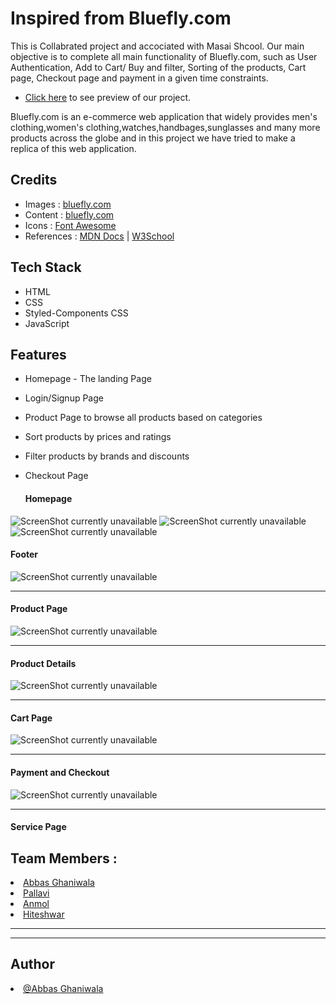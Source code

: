 # Inspired from Bluefly.com

This is Collabrated project and accociated with Masai Shcool.
Our main objective is to complete all main functionality of Bluefly.com, such as User Authentication, Add to Cart/ Buy and filter, Sorting of the products, Cart page, Checkout page and payment in a given time constraints.

- [Click here](https://effervescent-moxie-7cbfe5.netlify.app/) to see preview of our project.

Bluefly.com is an e-commerce web application that widely provides men's clothing,women's clothing,watches,handbages,sunglasses and many more products across the globe and in this project we have tried to make a replica of this web application.

## Credits

- Images : [bluefly.com](https://www.bluefly.com/)
- Content : [bluefly.com](https://www.bluefly.com/)
- Icons : [Font Awesome](https://fontawesome.com/)
- References : [MDN Docs](https://developer.mozilla.org/en-US/) | [W3School](https://www.w3schools.com/)

## Tech Stack

- HTML
- CSS
- Styled-Components CSS
- JavaScript


## Features
- Homepage - The landing Page
- Login/Signup Page 
- Product Page to browse all products based on categories
- Sort products by prices and ratings
- Filter products by brands and discounts
- Checkout Page

  <h4>Homepage</h4>
 <img src="D:\Desktop/homepage1.jpg" alt="ScreenShot currently unavailable"/>

 <img src="./frontend/src/assets/readme images/Screenshot from 2022-07-24 12-58-05.png" alt="ScreenShot currently unavailable"/>

 <img src="./frontend/src/assets/readme images/Screenshot from 2022-07-24 12-58-12.png" alt="ScreenShot currently unavailable"/>

  <h4>Footer</h4>
 <img src="./frontend/src/assets/readme images/Screenshot from 2022-07-24 12-58-20.png" alt="ScreenShot currently unavailable"/>

  <hr>
  
  <h4>Product Page</h4>
  <img src="./frontend/src/assets/readme images/Screenshot from 2022-07-24 12-58-58.png" alt="ScreenShot currently unavailable"/>
  
  <hr>
  <h4>Product Details</h4>
  <img src="/frontend/src/assets/readme images/Screenshot from 2022-07-24 12-59-10.png" alt="ScreenShot currently unavailable"/>
  <hr>
  <h4>Cart Page</h4>
 <img src="/frontend/src/assets/readme images/Screenshot from 2022-07-24 12-59-18.png" alt="ScreenShot currently unavailable"/>
  <hr>
  <h4>Payment and Checkout</h4>
   <img src="/frontend/src/assets/readme images/Screenshot from 2022-07-24 12-59-32.png" alt="ScreenShot currently unavailable"/>
  <hr>
  <h4>Service Page</h4>

<h2>Team Members :</h2>

  <li><a href="https://github.com/abbas5152">
Abbas Ghaniwala</a></li>
  <li><a href="https://github.com/">Pallavi</a></li>
  <li><a href="https://github.com/">
Anmol</a></li>
  <li><a href="https://github.com/">Hiteshwar</a></li>
<!--   <li><a href="https://github.com/gautam6023">Gautam Gohil</a></li> -->
 <hr><hr>
  
<h2>Author</h2>
  <li><a href="https://github.com/abbas5152">@Abbas Ghaniwala</a></li>

